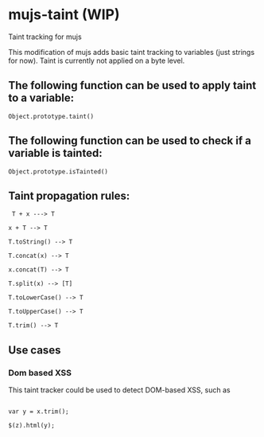 # mujs-taint (WIP)
Taint tracking for mujs

This modification of mujs adds basic taint tracking to variables (just strings for now). Taint is currently not applied on a byte level.

## The following function can be used to apply taint to a variable:

``
Object.prototype.taint()
``

## The following function can be used to check if a variable is tainted:

``
Object.prototype.isTainted()
``

## Taint propagation rules:

`` T + x ---> T``

`` x + T --> T ``

`` T.toString() --> T ``

`` T.concat(x) --> T ``

`` x.concat(T) --> T ``

`` T.split(x) --> [T] ``

`` T.toLowerCase() --> T ``

`` T.toUpperCase() --> T ``

`` T.trim() --> T ``

## Use cases

### Dom based XSS
This taint tracker could be used to detect DOM-based XSS, such as

```var x = tainted_user_input.split(a)[1];

var y = x.trim();

$(z).html(y);
```
